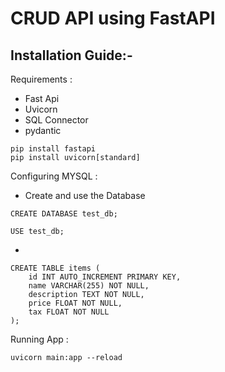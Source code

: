 # CRUD API using FastAPI


## Installation Guide:-


Requirements :
 * Fast Api
 * Uvicorn
 * SQL Connector
 * pydantic
 
``` pip install fastapi ```<br>
``` pip install uvicorn[standard] ```


Configuring MYSQL :

* Create and use the Database
``` 
CREATE DATABASE test_db;
```

```
USE test_db;
```

*

``` 
CREATE TABLE items (
    id INT AUTO_INCREMENT PRIMARY KEY,
    name VARCHAR(255) NOT NULL,
    description TEXT NOT NULL,
    price FLOAT NOT NULL,
    tax FLOAT NOT NULL
);
```

Running App : 

``` uvicorn main:app --reload ```
